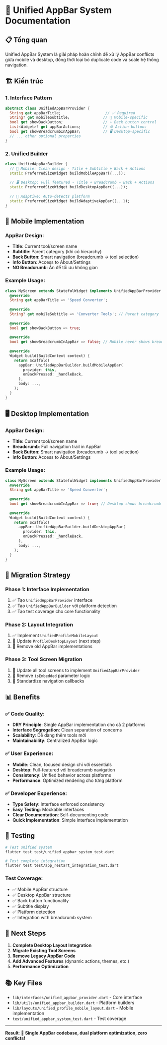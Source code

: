 # 🎯 Unified AppBar System Documentation

## 📋 **Tổng quan**

Unified AppBar System là giải pháp hoàn chỉnh để xử lý AppBar conflicts giữa mobile và desktop, đồng thời loại bỏ duplicate code và scale hệ thống navigation.

## 🏗️ **Kiến trúc**

### **1. Interface Pattern**
```dart
abstract class UnifiedAppBarProvider {
  String get appBarTitle;                    // ✅ Required
  String? get mobileSubtitle;               // 📱 Mobile-specific
  bool get showBackButton;                  // ⬅️ Back button control
  List<Widget>? get appBarActions;          // ⚙️ Action buttons
  bool get showBreadcrumbInAppBar;          // 🖥️ Desktop-specific
  // ... other optional properties
}
```

### **2. Unified Builder**
```dart
class UnifiedAppBarBuilder {
  // 📱 Mobile: Clean design - Title + Subtitle + Back + Actions
  static PreferredSizeWidget buildMobileAppBar({...});
  
  // 🖥️ Desktop: Full featured - Title + Breadcrumb + Back + Actions  
  static PreferredSizeWidget buildDesktopAppBar({...});
  
  // 🔄 Adaptive: Auto-detects platform
  static PreferredSizeWidget buildAdaptiveAppBar({...});
}
```

## 📱 **Mobile Implementation**

### **AppBar Design:**
- **Title**: Current tool/screen name
- **Subtitle**: Parent category (khi có hierarchy)
- **Back Button**: Smart navigation (breadcrumb → tool selection)
- **Info Button**: Access to About/Settings
- **NO Breadcrumb**: Ẩn để tối ưu không gian

### **Example Usage:**
```dart
class MyScreen extends StatefulWidget implements UnifiedAppBarProvider {
  @override
  String get appBarTitle => 'Speed Converter';
  
  @override
  String? get mobileSubtitle => 'Converter Tools'; // Parent category
  
  @override
  bool get showBackButton => true;
  
  @override
  bool get showBreadcrumbInAppBar => false; // Mobile never shows breadcrumb
  
  @override
  Widget build(BuildContext context) {
    return Scaffold(
      appBar: UnifiedAppBarBuilder.buildMobileAppBar(
        provider: this,
        onBackPressed: _handleBack,
      ),
      body: ...,
    );
  }
}
```

## 🖥️ **Desktop Implementation**

### **AppBar Design:**
- **Title**: Current tool/screen name
- **Breadcrumb**: Full navigation trail in AppBar
- **Back Button**: Smart navigation (breadcrumb → tool selection)
- **Info Button**: Access to About/Settings

### **Example Usage:**
```dart
class MyScreen extends StatefulWidget implements UnifiedAppBarProvider {
  @override
  String get appBarTitle => 'Speed Converter';
  
  @override
  bool get showBreadcrumbInAppBar => true; // Desktop shows breadcrumb
  
  @override
  Widget build(BuildContext context) {
    return Scaffold(
      appBar: UnifiedAppBarBuilder.buildDesktopAppBar(
        provider: this,
        onBackPressed: _handleBack,
      ),
      body: ...,
    );
  }
}
```

## 🔄 **Migration Strategy**

### **Phase 1: Interface Implementation**
1. ✅ Tạo `UnifiedAppBarProvider` interface
2. ✅ Tạo `UnifiedAppBarBuilder` với platform detection
3. ✅ Tạo test coverage cho core functionality

### **Phase 2: Layout Integration**
1. ✅ Implement `UnifiedProfileMobileLayout` 
2. 🔄 Update `ProfileDesktopLayout` (next step)
3. 🔄 Remove old AppBar implementations

### **Phase 3: Tool Screen Migration**
1. 🔄 Update all tool screens to implement `UnifiedAppBarProvider`
2. 🔄 Remove `isEmbedded` parameter logic
3. 🔄 Standardize navigation callbacks

## 📊 **Benefits**

### **✅ Code Quality:**
- **DRY Principle**: Single AppBar implementation cho cả 2 platforms
- **Interface Segregation**: Clean separation of concerns
- **Scalability**: Dễ dàng thêm tools mới
- **Maintainability**: Centralized AppBar logic

### **✅ User Experience:**
- **Mobile**: Clean, focused design chỉ với essentials
- **Desktop**: Full-featured với breadcrumb navigation  
- **Consistency**: Unified behavior across platforms
- **Performance**: Optimized rendering cho từng platform

### **✅ Developer Experience:**
- **Type Safety**: Interface enforced consistency
- **Easy Testing**: Mockable interfaces
- **Clear Documentation**: Self-documenting code
- **Quick Implementation**: Simple interface implementation

## 🧪 **Testing**

```bash
# Test unified system
flutter test test/unified_appbar_system_test.dart

# Test complete integration
flutter test test/app_restart_integration_test.dart
```

### **Test Coverage:**
- ✅ Mobile AppBar structure
- ✅ Desktop AppBar structure  
- ✅ Back button functionality
- ✅ Subtitle display
- ✅ Platform detection
- ✅ Integration with breadcrumb system

## 🔮 **Next Steps**

1. **Complete Desktop Layout Integration**
2. **Migrate Existing Tool Screens** 
3. **Remove Legacy AppBar Code**
4. **Add Advanced Features** (dynamic actions, themes, etc.)
5. **Performance Optimization**

## 📚 **Key Files**

- `lib/interfaces/unified_appbar_provider.dart` - Core interface
- `lib/utils/unified_appbar_builder.dart` - Platform builders
- `lib/layouts/unified_profile_mobile_layout.dart` - Mobile implementation
- `test/unified_appbar_system_test.dart` - Test coverage

---

**Result**: 🎯 **Single AppBar codebase, dual platform optimization, zero conflicts!**
